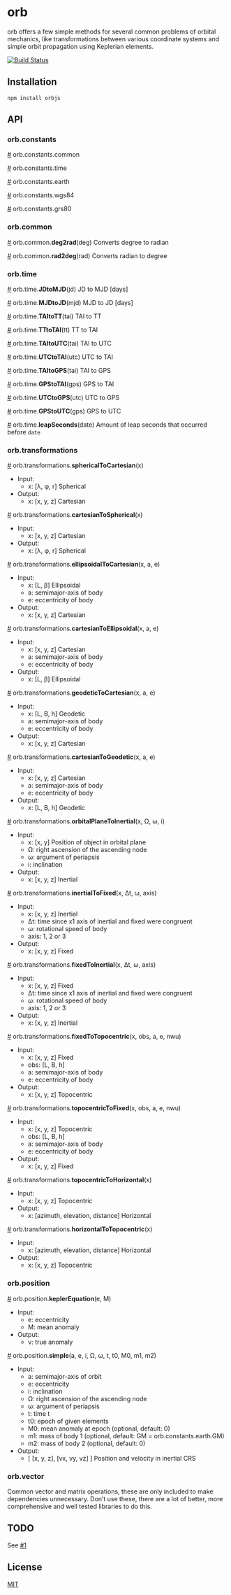# orb

orb offers a few simple methods for several common problems of orbital mechanics, like transformations between various coordinate systems and simple orbit propagation using Keplerian elements.

[![Build Status](https://travis-ci.org/benelsen/orb.png)](https://travis-ci.org/benelsen/orb)

## Installation

	npm install orbjs

## API

### orb.constants
[#](src/constants/common.js) orb.constants.common

[#](src/constants/time.js) orb.constants.time

[#](src/constants/earth.js) orb.constants.earth

[#](src/constants/earth.js) orb.constants.wgs84

[#](src/constants/earth.js) orb.constants.grs80

### orb.common
[#](src/common/angular.js) orb.common.**deg2rad**(deg) Converts degree to radian

[#](src/common/angular.js) orb.common.**rad2deg**(rad) Converts radian to degree

### orb.time
[#](src/time/conversions.js) orb.time.**JDtoMJD**(jd) JD to MJD [days]

[#](src/time/conversions.js) orb.time.**MJDtoJD**(mjd) MJD to JD [days]

[#](src/time/conversions.js) orb.time.**TAItoTT**(tai) TAI to TT

[#](src/time/conversions.js) orb.time.**TTtoTAI**(tt) TT to TAI

[#](src/time/conversions.js) orb.time.**TAItoUTC**(tai) TAI to UTC

[#](src/time/conversions.js) orb.time.**UTCtoTAI**(utc) UTC to TAI

[#](src/time/conversions.js) orb.time.**TAItoGPS**(tai) TAI to GPS

[#](src/time/conversions.js) orb.time.**GPStoTAI**(gps) GPS to TAI

[#](src/time/conversions.js) orb.time.**UTCtoGPS**(utc) UTC to GPS

[#](src/time/conversions.js) orb.time.**GPStoUTC**(gps) GPS to UTC

[#](src/time/leapSeconds.js) orb.time.**leapSeconds**(date) Amount of leap seconds that occurred before `date`

### orb.transformations
[#](src/transformations/spherical.js) orb.transformations.**sphericalToCartesian**(x)

- Input:
	* x: [λ, φ, r] Spherical
- Output:
	* x: [x, y, z] Cartesian

[#](src/transformations/spherical.js) orb.transformations.**cartesianToSpherical**(x)

- Input:
	* x: [x, y, z] Cartesian
- Output:
	* x: [λ, φ, r] Spherical

[#](src/transformations/ellipsoidal.js) orb.transformations.**ellipsoidalToCartesian**(x, a, e)

- Input:
	* x: [L, β] Ellipsoidal
	* a: semimajor-axis of body
	* e: eccentricity of body
- Output:
	* x: [x, y, z] Cartesian

[#](src/transformations/ellipsoidal.js) orb.transformations.**cartesianToEllipsoidal**(x, a, e)

- Input:
	* x: [x, y, z] Cartesian
	* a: semimajor-axis of body
	* e: eccentricity of body
- Output:
	* x: [L, β] Ellipsoidal

[#](src/transformations/geodetic.js) orb.transformations.**geodeticToCartesian**(x, a, e)

- Input:
	* x: [L, B, h] Geodetic
	* a: semimajor-axis of body
	* e: eccentricity of body
- Output:
	* x: [x, y, z] Cartesian

[#](src/transformations/geodetic.js) orb.transformations.**cartesianToGeodetic**(x, a, e)

- Input:
	* x: [x, y, z] Cartesian
	* a: semimajor-axis of body
	* e: eccentricity of body
- Output:
	* x: [L, B, h] Geodetic

[#](src/transformations/orbitalPlaneToInertial.js) orb.transformations.**orbitalPlaneToInertial**(x, Ω, ω, i)

- Input:
	* x: [x, y] Position of object in orbital plane
	* Ω: right ascension of the ascending node
	* ω: argument of periapsis
	* i: inclination
- Output:
	* x: [x, y, z] Inertial

[#](src/transformations/inertialToFixed.js) orb.transformations.**inertialToFixed**(x, Δt, ω, axis)

- Input:
	* x: [x, y, z] Inertial
	* Δt: time since x1 axis of inertial and fixed were congruent
	* ω: rotational speed of body
	* axis: 1, 2 or 3
- Output:
	* x: [x, y, z] Fixed

[#](src/transformations/inertialToFixed.js) orb.transformations.**fixedToInertial**(x, Δt, ω, axis)

- Input:
	* x: [x, y, z] Fixed
	* Δt: time since x1 axis of inertial and fixed were congruent
	* ω: rotational speed of body
	* axis: 1, 2 or 3
- Output:
	* x: [x, y, z] Inertial

[#](src/transformations/fixedToTopocentric.js) orb.transformations.**fixedToTopocentric**(x, obs, a, e, nwu)

- Input:
	* x: [x, y, z] Fixed
	* obs: [L, B, h]
	* a: semimajor-axis of body
	* e: eccentricity of body
- Output:
	* x: [x, y, z] Topocentric

[#](src/transformations/fixedToTopocentric.js) orb.transformations.**topocentricToFixed**(x, obs, a, e, nwu)

- Input:
	* x: [x, y, z] Topocentric
	* obs: [L, B, h]
	* a: semimajor-axis of body
	* e: eccentricity of body
- Output:
	* x: [x, y, z] Fixed

[#](src/transformations/topocentricToHorizontal.js) orb.transformations.**topocentricToHorizontal**(x)

- Input:
	* x: [x, y, z] Topocentric
- Output:
	* x: [azimuth, elevation, distance] Horizontal

[#](src/transformations/topocentricToHorizontal.js) orb.transformations.**horizontalToTopocentric**(x)

- Input:
	* x: [azimuth, elevation, distance] Horizontal
- Output:
	* x: [x, y, z] Topocentric

### orb.position
[#](src/position/keplerEquation.js) orb.position.**keplerEquation**(e, M)

- Input:
	* e: eccentricity
	* M: mean anomaly
- Output:
	* ν: true anomaly

[#](src/position/simple.js) orb.position.**simple**(a, e, i, Ω, ω, t, t0, M0, m1, m2)

- Input:
	* a: semimajor-axis of orbit
	* e: eccentricity
	* i: inclination
	* Ω: right ascension of the ascending node
	* ω: argument of periapsis
	* t: time t
	* t0: epoch of given elements
	* M0: mean anomaly at epoch (optional, default: 0)
	* m1: mass of body 1 (optional, default: GM = orb.constants.earth.GM)
	* m2: mass of body 2 (optional, default: 0)
- Output:
	* [ [x, y, z], [vx, vy, vz] ] Position and velocity in inertial CRS

### orb.vector
Common vector and matrix operations, these are only included to make dependencies unnecessary.
Don’t use these, there are a lot of better, more comprehensive and well tested libraries to do this.

## TODO

See [#1](https://github.com/benelsen/orb/issues/1)

## License

  [MIT](LICENSE)
